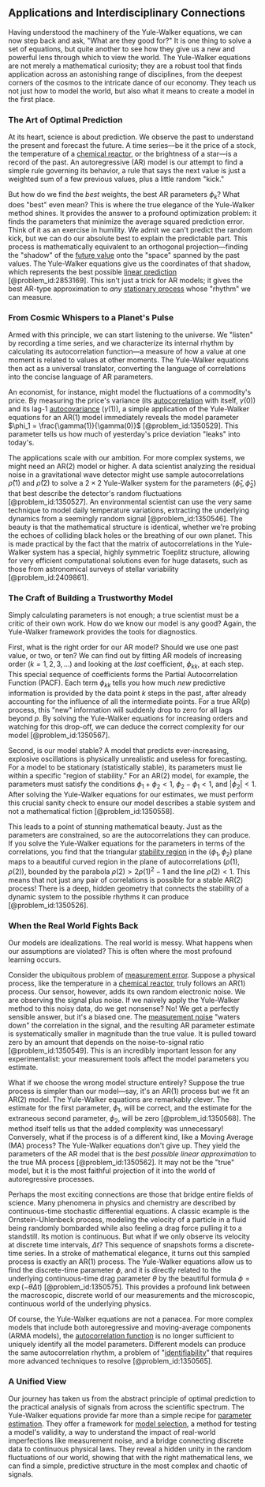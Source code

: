 ## Applications and Interdisciplinary Connections

Having understood the machinery of the Yule-Walker equations, we can now step back and ask, "What are they good for?" It is one thing to solve a set of equations, but quite another to see how they give us a new and powerful lens through which to view the world. The Yule-Walker equations are not merely a mathematical curiosity; they are a robust tool that finds application across an astonishing range of disciplines, from the deepest corners of the cosmos to the intricate dance of our economy. They teach us not just how to model the world, but also what it means to create a model in the first place.

### The Art of Optimal Prediction

At its heart, science is about prediction. We observe the past to understand the present and forecast the future. A time series—be it the price of a stock, the temperature of a [chemical reactor](@article_id:203969), or the brightness of a star—is a record of the past. An autoregressive (AR) model is our attempt to find a simple rule governing its behavior, a rule that says the next value is just a weighted sum of a few previous values, plus a little random "kick."

But how do we find the *best* weights, the best AR parameters $\phi_k$? What does "best" even mean? This is where the true elegance of the Yule-Walker method shines. It provides the answer to a profound optimization problem: it finds the parameters that minimize the average squared prediction error. Think of it as an exercise in humility. We admit we can't predict the random kick, but we can do our absolute best to explain the predictable part. This process is mathematically equivalent to an orthogonal projection—finding the "shadow" of the [future value](@article_id:140524) onto the "space" spanned by the past values. The Yule-Walker equations give us the coordinates of that shadow, which represents the best possible [linear prediction](@article_id:180075) [@problem_id:2853169]. This isn't just a trick for AR models; it gives the best AR-type approximation to *any* [stationary process](@article_id:147098) whose "rhythm" we can measure.

### From Cosmic Whispers to a Planet's Pulse

Armed with this principle, we can start listening to the universe. We "listen" by recording a time series, and we characterize its internal rhythm by calculating its autocorrelation function—a measure of how a value at one moment is related to values at other moments. The Yule-Walker equations then act as a universal translator, converting the language of correlations into the concise language of AR parameters.

An economist, for instance, might model the fluctuations of a commodity's price. By measuring the price's variance (its [autocorrelation](@article_id:138497) with itself, $\gamma(0)$) and its lag-1 [autocovariance](@article_id:269989) ($\gamma(1)$), a simple application of the Yule-Walker equations for an AR(1) model immediately reveals the model parameter $\phi_1 = \frac{\gamma(1)}{\gamma(0)}$ [@problem_id:1350529]. This parameter tells us how much of yesterday's price deviation "leaks" into today's.

The applications scale with our ambition. For more complex systems, we might need an AR(2) model or higher. A data scientist analyzing the residual noise in a gravitational wave detector might use sample autocorrelations $\hat{\rho}(1)$ and $\hat{\rho}(2)$ to solve a $2 \times 2$ Yule-Walker system for the parameters $(\hat{\phi}_1, \hat{\phi}_2)$ that best describe the detector's random fluctuations [@problem_id:1350527]. An environmental scientist can use the very same technique to model daily temperature variations, extracting the underlying dynamics from a seemingly random signal [@problem_id:1350546]. The beauty is that the mathematical structure is identical, whether we're probing the echoes of colliding black holes or the breathing of our own planet. This is made practical by the fact that the matrix of autocorrelations in the Yule-Walker system has a special, highly symmetric Toeplitz structure, allowing for very efficient computational solutions even for huge datasets, such as those from astronomical surveys of stellar variability [@problem_id:2409861].

### The Craft of Building a Trustworthy Model

Simply calculating parameters is not enough; a true scientist must be a critic of their own work. How do we know our model is any good? Again, the Yule-Walker framework provides the tools for diagnostics.

First, what is the right order for our AR model? Should we use one past value, or two, or ten? We can find out by fitting AR models of increasing order ($k=1, 2, 3, \dots$) and looking at the *last* coefficient, $\phi_{kk}$, at each step. This special sequence of coefficients forms the Partial Autocorrelation Function (PACF). Each term $\phi_{kk}$ tells you how much *new* predictive information is provided by the data point $k$ steps in the past, after already accounting for the influence of all the intermediate points. For a true AR($p$) process, this "new" information will suddenly drop to zero for all lags beyond $p$. By solving the Yule-Walker equations for increasing orders and watching for this drop-off, we can deduce the correct complexity for our model [@problem_id:1350567].

Second, is our model stable? A model that predicts ever-increasing, explosive oscillations is physically unrealistic and useless for forecasting. For a model to be stationary (statistically stable), its parameters must lie within a specific "region of stability." For an AR(2) model, for example, the parameters must satisfy the conditions $\phi_1 + \phi_2 < 1$, $\phi_2 - \phi_1 < 1$, and $|\phi_2| < 1$. After solving the Yule-Walker equations for our estimates, we must perform this crucial sanity check to ensure our model describes a stable system and not a mathematical fiction [@problem_id:1350558].

This leads to a point of stunning mathematical beauty. Just as the parameters are constrained, so are the autocorrelations they can produce. If you solve the Yule-Walker equations for the parameters in terms of the correlations, you find that the triangular [stability region](@article_id:178043) in the $(\phi_1, \phi_2)$ plane maps to a beautiful curved region in the plane of autocorrelations $(\rho(1), \rho(2))$, bounded by the parabola $\rho(2) > 2\rho(1)^2 - 1$ and the line $\rho(2) < 1$. This means that not just any pair of correlations is possible for a stable AR(2) process! There is a deep, hidden geometry that connects the stability of a dynamic system to the possible rhythms it can produce [@problem_id:1350526].

### When the Real World Fights Back

Our models are idealizations. The real world is messy. What happens when our assumptions are violated? This is often where the most profound learning occurs.

Consider the ubiquitous problem of [measurement error](@article_id:270504). Suppose a physical process, like the temperature in a [chemical reactor](@article_id:203969), truly follows an AR(1) process. Our sensor, however, adds its own random electronic noise. We are observing the signal plus noise. If we naively apply the Yule-Walker method to this noisy data, do we get nonsense? No! We get a perfectly sensible answer, but it's a biased one. The [measurement noise](@article_id:274744) "waters down" the correlation in the signal, and the resulting AR parameter estimate is systematically smaller in magnitude than the true value. It is pulled toward zero by an amount that depends on the noise-to-signal ratio [@problem_id:1350549]. This is an incredibly important lesson for any experimentalist: your measurement tools affect the model parameters you estimate.

What if we choose the wrong model structure entirely? Suppose the true process is simpler than our model—say, it's an AR(1) process but we fit an AR(2) model. The Yule-Walker equations are remarkably clever. The estimate for the first parameter, $\phi_1$, will be correct, and the estimate for the extraneous second parameter, $\phi_2$, will be zero [@problem_id:1350568]. The method itself tells us that the added complexity was unnecessary! Conversely, what if the process is of a different kind, like a Moving Average (MA) process? The Yule-Walker equations don't give up. They yield the parameters of the AR model that is the *best possible linear approximation* to the true MA process [@problem_id:1350562]. It may not be the "true" model, but it is the most faithful projection of it into the world of autoregressive processes.

Perhaps the most exciting connections are those that bridge entire fields of science. Many phenomena in physics and chemistry are described by continuous-time stochastic differential equations. A classic example is the Ornstein-Uhlenbeck process, modeling the velocity of a particle in a fluid being randomly bombarded while also feeling a drag force pulling it to a standstill. Its motion is continuous. But what if we only observe its velocity at discrete time intervals, $\Delta t$? This sequence of snapshots forms a discrete-time series. In a stroke of mathematical elegance, it turns out this sampled process is exactly an AR(1) process. The Yule-Walker equations allow us to find the discrete-time parameter $\phi$, and it is directly related to the underlying continuous-time drag parameter $\theta$ by the beautiful formula $\phi = \exp(-\theta \Delta t)$ [@problem_id:1350575]. This provides a profound link between the macroscopic, discrete world of our measurements and the microscopic, continuous world of the underlying physics.

Of course, the Yule-Walker equations are not a panacea. For more complex models that include both autoregressive and moving-average components (ARMA models), the [autocorrelation function](@article_id:137833) is no longer sufficient to uniquely identify all the model parameters. Different models can produce the same autocorrelation rhythm, a problem of "[identifiability](@article_id:193656)" that requires more advanced techniques to resolve [@problem_id:1350565].

### A Unified View

Our journey has taken us from the abstract principle of optimal prediction to the practical analysis of signals from across the scientific spectrum. The Yule-Walker equations provide far more than a simple recipe for [parameter estimation](@article_id:138855). They offer a framework for [model selection](@article_id:155107), a method for testing a model's validity, a way to understand the impact of real-world imperfections like measurement noise, and a bridge connecting discrete data to continuous physical laws. They reveal a hidden unity in the random fluctuations of our world, showing that with the right mathematical lens, we can find a simple, predictive structure in the most complex and chaotic of signals.
